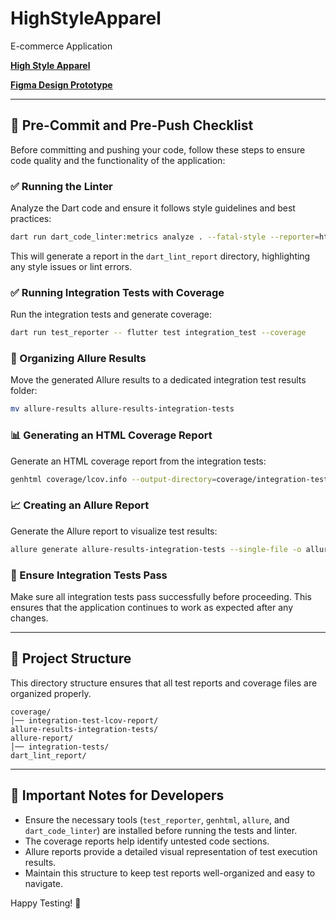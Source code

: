 
# HighStyleApparel

E-commerce Application

[**High Style Apparel**](https://www.highstyleapparel.net/)

[**Figma Design Prototype**](https://www.figma.com/design/yi6tvefkcD1WxriuLAUmQ9/highstyleapparel---App-Design?node-id=0-1&t=iQToCerPTWZhtY7s-1)

---

## 📌 Pre-Commit and Pre-Push Checklist
Before committing and pushing your code, follow these steps to ensure code quality and the functionality of the application:

### ✅ Running the Linter
Analyze the Dart code and ensure it follows style guidelines and best practices:

```sh
dart run dart_code_linter:metrics analyze . --fatal-style --reporter=html --output-directory=dart_lint_report --verbose
```

This will generate a report in the `dart_lint_report` directory, highlighting any style issues or lint errors.

### ✅ Running Integration Tests with Coverage
Run the integration tests and generate coverage:

```sh
dart run test_reporter -- flutter test integration_test --coverage
```

### 📂 Organizing Allure Results
Move the generated Allure results to a dedicated integration test results folder:

```sh
mv allure-results allure-results-integration-tests
```

### 📊 Generating an HTML Coverage Report
Generate an HTML coverage report from the integration tests:

```sh
genhtml coverage/lcov.info --output-directory=coverage/integration-test-lcov-report
```

### 📈 Creating an Allure Report
Generate the Allure report to visualize test results:

```sh
allure generate allure-results-integration-tests --single-file -o allure-report/integration-tests --clean
```

### 🚨 Ensure Integration Tests Pass
Make sure all integration tests pass successfully before proceeding. This ensures that the application continues to work as expected after any changes.

---

## 📂 Project Structure
This directory structure ensures that all test reports and coverage files are organized properly.
```
coverage/
│── integration-test-lcov-report/
allure-results-integration-tests/
allure-report/
│── integration-tests/
dart_lint_report/
```

---

## 🎯 Important Notes for Developers
- Ensure the necessary tools (`test_reporter`, `genhtml`, `allure`, and `dart_code_linter`) are installed before running the tests and linter.
- The coverage reports help identify untested code sections.
- Allure reports provide a detailed visual representation of test execution results.
- Maintain this structure to keep test reports well-organized and easy to navigate.

Happy Testing! 🚀
